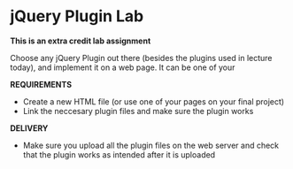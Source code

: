 jQuery Plugin Lab
===================
**This is an extra credit lab assignment**

Choose any jQuery Plugin out there (besides the plugins used in lecture today), and implement it on a web page. It can be one of your 

**REQUIREMENTS**
* Create a new HTML file (or use one of your pages on your final project)
* Link the neccesary plugin files and make sure the plugin works

**DELIVERY**
* Make sure you upload all the plugin files on the web server and check that the plugin works as intended after it is uploaded